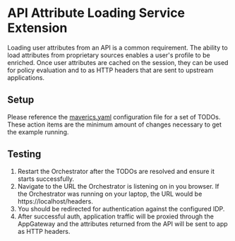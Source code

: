 # API Attribute Loading Service Extension

Loading user attributes from an API is a common requirement. The ability to load 
attributes from proprietary sources enables a user's profile to be enriched. Once 
user attributes are cached on the session, they can be used for policy evaluation and
to as HTTP headers that are sent to upstream applications.

## Setup

Please reference the [maverics.yaml](maverics.yaml) configuration file for a set of
TODOs. These action items are the minimum amount of changes necessary to get the
example running.

## Testing

1. Restart the Orchestrator after the TODOs are resolved and ensure it starts successfully.
1. Navigate to the URL the Orchestrator is listening on in you browser. If the
Orchestrator was running on your laptop, the URL would be https://localhost/headers.
1. You should be redirected for authentication against the configured IDP.
1. After successful auth, application traffic will be proxied through the AppGateway 
and the attributes returned from the API will be sent to app as HTTP headers.